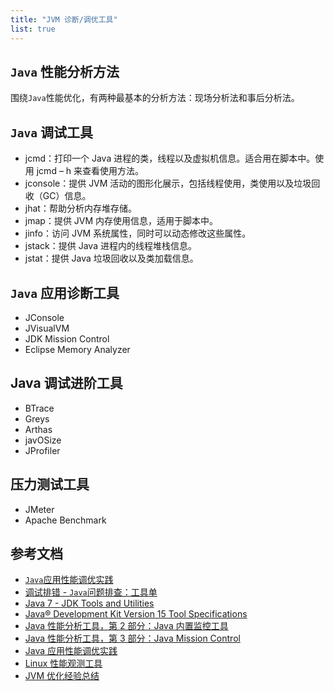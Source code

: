 ```yaml
---
title: "JVM 诊断/调优工具"
list: true
---
```


## `Java` 性能分析方法

围绕`Java`性能优化，有两种最基本的分析方法：现场分析法和事后分析法。

## `Java` 调试工具

- jcmd：打印一个 Java 进程的类，线程以及虚拟机信息。适合用在脚本中。使用 jcmd – h 来查看使用方法。
- jconsole：提供 JVM 活动的图形化展示，包括线程使用，类使用以及垃圾回收（GC）信息。
- jhat：帮助分析内存堆存储。
- jmap：提供 JVM 内存使用信息，适用于脚本中。
- jinfo：访问 JVM 系统属性，同时可以动态修改这些属性。
- jstack：提供 Java 进程内的线程堆栈信息。
- jstat：提供 Java 垃圾回收以及类加载信息。

## `Java` 应用诊断工具

- JConsole
- JVisualVM
- JDK Mission Control
- Eclipse Memory Analyzer

## Java 调试进阶工具

- BTrace
- Greys
- Arthas
- javOSize
- JProfiler

## 压力测试工具

- JMeter
- Apache Benchmark

## 参考文档

- [`Java`应用性能调优实践](https://developer.ibm.com/zh/languages/java/articles/j-lo-performance-tuning-practice/)
- [调试排错 - `Java`问题排查：工具单](https://www.pdai.tech/md/java/jvm/java-jvm-debug-tools-list.html)
- [Java 7 - JDK Tools and Utilities](https://docs.oracle.com/javase/7/docs/technotes/tools/index.html)
- [Java® Development Kit Version 15 Tool Specifications](https://docs.oracle.com/en/java/javase/15/docs/specs/man/index.html)
- [Java 性能分析工具，第 2 部分：Java 内置监控工具](https://developer.ibm.com/zh/articles/j-lo-performance-analysissy-tools2/)
- [Java 性能分析工具，第 3 部分：Java Mission Control](https://developer.ibm.com/zh/articles/j-lo-performance-analysissy-tools3/)
- [Java 应用性能调优实践](https://developer.ibm.com/zh/articles/j-lo-performance-tuning-practice/)
- [Linux 性能观测工具](http://www.brendangregg.com/Slides/Velocity2015_LinuxPerfTools.pdf)
- [JVM 优化经验总结](https://developer.ibm.com/zh/articles/j-lo-jvm-optimize-experience/)